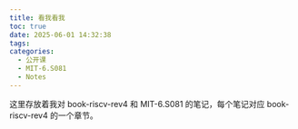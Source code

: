 ```yaml
---
title: 看我看我
toc: true
date: 2025-06-01 14:32:38
tags:
categories:
  - 公开课
  - MIT-6.S081
  - Notes
---
```


这里存放着我对 book-riscv-rev4 和 MIT-6.S081 的笔记，每个笔记对应 book-riscv-rev4 的一个章节。